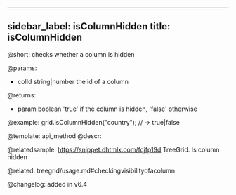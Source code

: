 
---
sidebar_label: isColumnHidden
title: isColumnHidden
---          

@short: checks whether a column is hidden


@params:
- colId	string|number   the id of a column


@returns:
- param	boolean     'true' if the column is hidden, 'false' otherwise


@example:
grid.isColumnHidden("country"); // -> true|false


@template: api_method
@descr:


@relatedsample:
https://snippet.dhtmlx.com/fcjfp19d	TreeGrid. Is column hidden

@related: treegrid/usage.md#checkingvisibilityofacolumn

@changelog:
added in v6.4


